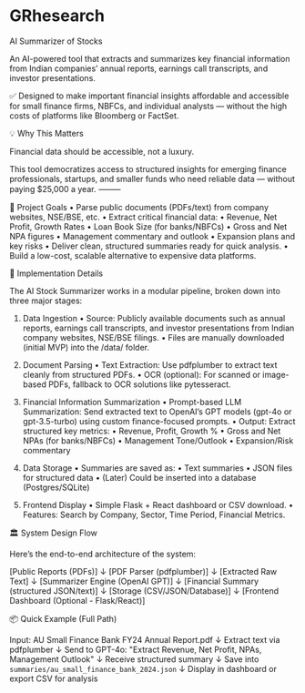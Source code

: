 # GRhesearch
AI Summarizer of Stocks

An AI-powered tool that extracts and summarizes key financial information from Indian companies’ annual reports, earnings call transcripts, and investor presentations.

✅ Designed to make important financial insights affordable and accessible for small finance firms, NBFCs, and individual analysts — without the high costs of platforms like Bloomberg or FactSet.

💡 Why This Matters

Financial data should be accessible, not a luxury.

This tool democratizes access to structured insights for emerging finance professionals, startups, and smaller funds who need reliable data — without paying $25,000 a year.
⸻

🚀 Project Goals
	•	Parse public documents (PDFs/text) from company websites, NSE/BSE, etc.
	•	Extract critical financial data:
	•	Revenue, Net Profit, Growth Rates
	•	Loan Book Size (for banks/NBFCs)
	•	Gross and Net NPA figures
	•	Management commentary and outlook
	•	Expansion plans and key risks
	•	Deliver clean, structured summaries ready for quick analysis.
	•	Build a low-cost, scalable alternative to expensive data platforms.

🧩 Implementation Details

The AI Stock Summarizer works in a modular pipeline, broken down into three major stages:

1. Data Ingestion
	•	Source: Publicly available documents such as annual reports, earnings call transcripts, and investor presentations from Indian company websites, NSE/BSE filings.
	•	Files are manually downloaded (initial MVP) into the /data/ folder.

2. Document Parsing
	•	Text Extraction: Use pdfplumber to extract text cleanly from structured PDFs.
	•	OCR (optional): For scanned or image-based PDFs, fallback to OCR solutions like pytesseract.

3. Financial Information Summarization
	•	Prompt-based LLM Summarization: Send extracted text to OpenAI’s GPT models (gpt-4o or gpt-3.5-turbo) using custom finance-focused prompts.
	•	Output: Extract structured key metrics:
	•	Revenue, Profit, Growth %
	•	Gross and Net NPAs (for banks/NBFCs)
	•	Management Tone/Outlook
	•	Expansion/Risk commentary

4. Data Storage
	•	Summaries are saved as:
	•	Text summaries
	•	JSON files for structured data
	•	(Later) Could be inserted into a database (Postgres/SQLite)

5. Frontend Display 
	•	Simple Flask + React dashboard or CSV download.
	•	Features: Search by Company, Sector, Time Period, Financial Metrics.

🏛️ System Design Flow

Here’s the end-to-end architecture of the system:

[Public Reports (PDFs)] 
          ↓ 
[PDF Parser (pdfplumber)]
          ↓ 
[Extracted Raw Text]
          ↓ 
[Summarizer Engine (OpenAI GPT)]
          ↓ 
[Financial Summary (structured JSON/text)]
          ↓ 
[Storage (CSV/JSON/Database)]
          ↓ 
[Frontend Dashboard (Optional - Flask/React)]

📦 Quick Example (Full Path)

Input:  AU Small Finance Bank FY24 Annual Report.pdf
    ↓
Extract text via pdfplumber
    ↓
Send to GPT-4o:
    "Extract Revenue, Net Profit, NPAs, Management Outlook"
    ↓
Receive structured summary
    ↓
Save into `summaries/au_small_finance_bank_2024.json`
    ↓
Display in dashboard or export CSV for analysis
